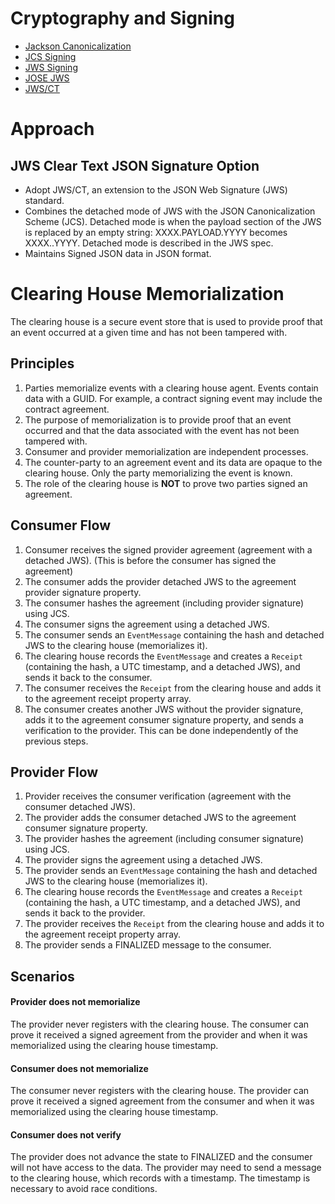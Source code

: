 # Cryptography and Signing 
- [Jackson Canonicalization](https://cowtowncoder.medium.com/jackson-tips-sorting-json-using-jsonnode-ce4476e37aee)
- [JCS Signing](https://connect2id.com/blog/how-to-secure-json-objects-with-hmac)
- [JWS Signing](https://connect2id.com/products/nimbus-jose-jwt/examples/jws-with-rsa-signature)
- [JOSE JWS](https://cyberphone.github.io/doc/security/jose-jcs.html) 
- [JWS/CT](https://www.ietf.org/archive/id/draft-jordan-jws-ct-08.html) 

# Approach
## JWS Clear Text JSON Signature Option 
- Adopt JWS/CT, an extension to the JSON Web Signature (JWS) standard.
- Combines the detached mode of JWS with the JSON Canonicalization Scheme (JCS). Detached mode is when the payload section of the JWS is replaced 
by an empty string:  XXXX.PAYLOAD.YYYY becomes XXXX..YYYY. Detached mode is described in the JWS spec.
- Maintains Signed JSON data in JSON format.


# Clearing House Memorialization

The clearing house is a secure event store that is used to provide proof that an event occurred at a given time and has not been tampered with. 

## Principles
1. Parties memorialize events with a clearing house agent. Events contain data with a GUID. For example, a contract signing event may include the contract agreement.
2. The purpose of memorialization is to provide proof that an event occurred and that the data associated with the event has not been tampered with. 
3. Consumer and provider memorialization are independent processes.
4. The counter-party to an agreement event and its data are opaque to the clearing house. Only the party memorializing the event is known.
5. The role of the clearing house is **NOT** to prove two parties signed an agreement.
 

## Consumer Flow
1. Consumer receives the signed provider agreement (agreement with a detached JWS). (This is before the consumer has signed the agreement)
1. The consumer adds the provider detached JWS to the agreement provider signature property. 
1. The consumer hashes the agreement (including provider signature) using JCS. 
1. The consumer signs the agreement using a detached JWS. 
1. The consumer sends an `EventMessage` containing the hash and detached JWS to the clearing house (memorializes it).
1. The clearing house records the `EventMessage` and creates a `Receipt` (containing the hash, a UTC timestamp, and a detached JWS), and sends it back to the consumer.
1. The consumer receives the `Receipt` from the clearing house and adds it to the agreement receipt property array.
1. The consumer creates another JWS without the provider signature, adds it to the agreement consumer signature property, and sends a verification to the provider. 
   This can be done independently of the previous steps.

## Provider Flow
1. Provider receives the consumer verification (agreement with the consumer detached JWS). 
1. The provider adds the consumer detached JWS to the agreement consumer signature property. 
1. The provider hashes the agreement (including consumer signature) using JCS.  
1. The provider signs the agreement using a detached JWS. 
1. The provider sends an `EventMessage` containing the hash and detached JWS to the clearing house (memorializes it).
1. The clearing house records the `EventMessage` and creates a `Receipt` (containing the hash, a UTC timestamp, and a detached JWS), and sends it back to the provider.
1. The provider receives the `Receipt` from the clearing house and adds it to the agreement receipt property array.
1. The provider sends a FINALIZED message to the consumer.
                                
## Scenarios

#### Provider does not memorialize
The provider never registers with the clearing house. The consumer can prove it received a signed agreement from the provider and when it was
memorialized using the clearing house timestamp.

#### Consumer does not memorialize
The consumer never registers with the clearing house. The provider can prove it received a signed agreement from the consumer and when it was
memorialized using the clearing house timestamp.

#### Consumer does not verify
The provider does not advance the state to FINALIZED and the consumer will not have access to the data. The provider may need to send a message to the 
clearing house, which records with a timestamp. The timestamp is necessary to avoid race conditions.



